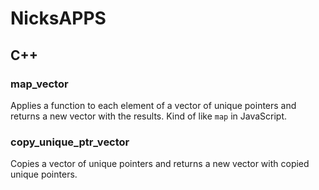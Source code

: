 # NicksAPPS

## C++
### map_vector
Applies a function to each element of a vector of unique pointers and returns a new vector with the results. Kind of like `map` in JavaScript.

### copy_unique_ptr_vector
Copies a vector of unique pointers and returns a new vector with copied unique pointers.